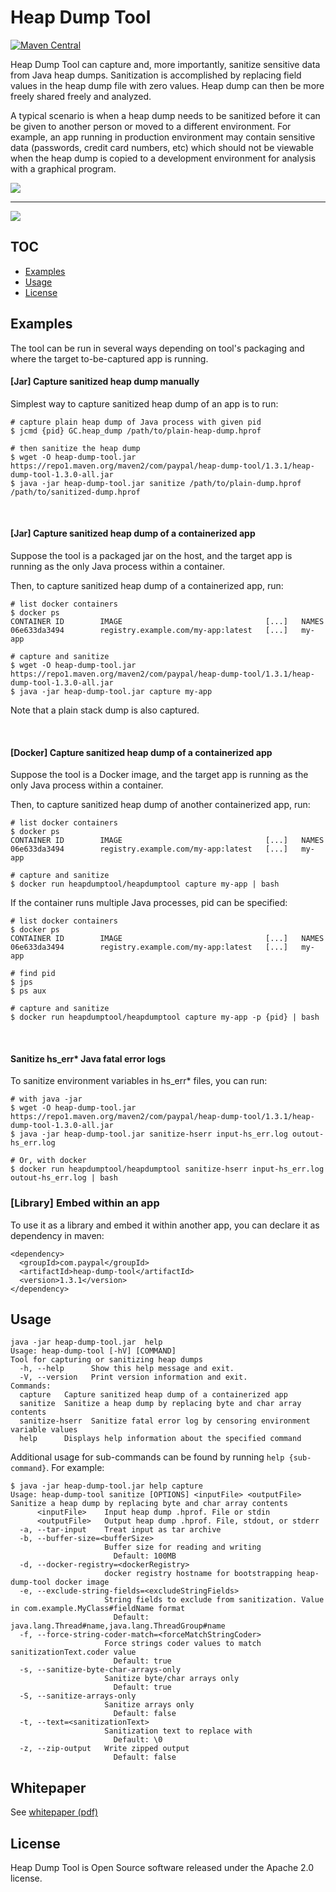 # Heap Dump Tool

[![Maven Central](https://maven-badges.herokuapp.com/maven-central/com.paypal/heap-dump-tool/badge.svg)](https://maven-badges.herokuapp.com/maven-central/com.paypal/heap-dump-tool)

Heap Dump Tool can capture and, more importantly, sanitize sensitive data from Java heap dumps. Sanitization is accomplished
by replacing field values in the heap dump file with zero values. Heap dump can then be more freely shared freely and analyzed.

A typical scenario is when a heap dump needs to be sanitized before it can be given to another person or moved to a different
environment. For example, an app running in production environment may contain sensitive data (passwords, credit card
numbers, etc) which should not be viewable when the heap dump is copied to a development environment for analysis with a
graphical program.

<img src="https://github.com/paypal/heap-dump-tool/raw/statics/heap-dump-file.png"/>

---

<img src="https://github.com/paypal/heap-dump-tool/raw/statics/sanitized-heap-dump-file.png"/>

## TOC
  * [Examples](#examples)
  * [Usage](#usage)
  * [License](#license)
	
## Examples

The tool can be run in several ways depending on tool's packaging and where the target to-be-captured app is running.

#### [Jar] Capture sanitized heap dump manually

Simplest way to capture sanitized heap dump of an app is to run:

```
# capture plain heap dump of Java process with given pid
$ jcmd {pid} GC.heap_dump /path/to/plain-heap-dump.hprof

# then sanitize the heap dump
$ wget -O heap-dump-tool.jar https://repo1.maven.org/maven2/com/paypal/heap-dump-tool/1.3.1/heap-dump-tool-1.3.0-all.jar
$ java -jar heap-dump-tool.jar sanitize /path/to/plain-dump.hprof /path/to/sanitized-dump.hprof
```

<br/>

#### [Jar] Capture sanitized heap dump of a containerized app

Suppose the tool is a packaged jar on the host, and the target app is running as the only Java process within a container.

Then, to capture sanitized heap dump of a containerized app, run:

```
# list docker containers
$ docker ps
CONTAINER ID        IMAGE                                [...]   NAMES
06e633da3494        registry.example.com/my-app:latest   [...]   my-app

# capture and sanitize
$ wget -O heap-dump-tool.jar https://repo1.maven.org/maven2/com/paypal/heap-dump-tool/1.3.1/heap-dump-tool-1.3.0-all.jar
$ java -jar heap-dump-tool.jar capture my-app
```

Note that a plain stack dump is also captured.

<br/>

#### [Docker] Capture sanitized heap dump of a containerized app

Suppose the tool is a Docker image, and the target app is running as the only Java process within a container.

Then, to capture sanitized heap dump of another containerized app, run:

```
# list docker containers
$ docker ps
CONTAINER ID        IMAGE                                [...]   NAMES
06e633da3494        registry.example.com/my-app:latest   [...]   my-app

# capture and sanitize
$ docker run heapdumptool/heapdumptool capture my-app | bash
```

If the container runs multiple Java processes, pid can be specified:
```
# list docker containers
$ docker ps
CONTAINER ID        IMAGE                                [...]   NAMES
06e633da3494        registry.example.com/my-app:latest   [...]   my-app

# find pid
$ jps
$ ps aux

# capture and sanitize
$ docker run heapdumptool/heapdumptool capture my-app -p {pid} | bash
```

<br/>

#### Sanitize hs_err* Java fatal error logs

To sanitize environment variables in hs_err* files, you can run:

```
# with java -jar
$ wget -O heap-dump-tool.jar https://repo1.maven.org/maven2/com/paypal/heap-dump-tool/1.3.1/heap-dump-tool-1.3.0-all.jar
$ java -jar heap-dump-tool.jar sanitize-hserr input-hs_err.log outout-hs_err.log

# Or, with docker
$ docker run heapdumptool/heapdumptool sanitize-hserr input-hs_err.log outout-hs_err.log | bash
```

### [Library] Embed within an app

To use it as a library and embed it within another app, you can declare it as dependency in maven:

```
<dependency>
  <groupId>com.paypal</groupId>
  <artifactId>heap-dump-tool</artifactId>
  <version>1.3.1</version>
</dependency>
```

<a name="usage"></a>

## Usage

```
java -jar heap-dump-tool.jar  help
Usage: heap-dump-tool [-hV] [COMMAND]
Tool for capturing or sanitizing heap dumps
  -h, --help      Show this help message and exit.
  -V, --version   Print version information and exit.
Commands:
  capture   Capture sanitized heap dump of a containerized app
  sanitize  Sanitize a heap dump by replacing byte and char array contents
  sanitize-hserr  Sanitize fatal error log by censoring environment variable values
  help      Displays help information about the specified command
```

Additional usage for sub-commands can be found by running `help {sub-command}`. For example:

```
$ java -jar heap-dump-tool.jar help capture
Usage: heap-dump-tool sanitize [OPTIONS] <inputFile> <outputFile>
Sanitize a heap dump by replacing byte and char array contents
      <inputFile>    Input heap dump .hprof. File or stdin
      <outputFile>   Output heap dump .hprof. File, stdout, or stderr
  -a, --tar-input    Treat input as tar archive
  -b, --buffer-size=<bufferSize>
                     Buffer size for reading and writing
                       Default: 100MB
  -d, --docker-registry=<dockerRegistry>
                     docker registry hostname for bootstrapping heap-dump-tool docker image
  -e, --exclude-string-fields=<excludeStringFields>
                     String fields to exclude from sanitization. Value in com.example.MyClass#fieldName format
                       Default: java.lang.Thread#name,java.lang.ThreadGroup#name
  -f, --force-string-coder-match=<forceMatchStringCoder>
                     Force strings coder values to match sanitizationText.coder value
                       Default: true
  -s, --sanitize-byte-char-arrays-only
                     Sanitize byte/char arrays only
                       Default: true
  -S, --sanitize-arrays-only
                     Sanitize arrays only
                       Default: false
  -t, --text=<sanitizationText>
                     Sanitization text to replace with
                       Default: \0
  -z, --zip-output   Write zipped output
                       Default: false
```

<a name="license"></a>

## Whitepaper

See [whitepaper (pdf)](https://github.com/paypal/heap-dump-tool/blob/statics/whitepaper.pdf)

## License

Heap Dump Tool is Open Source software released under the Apache 2.0 license.

